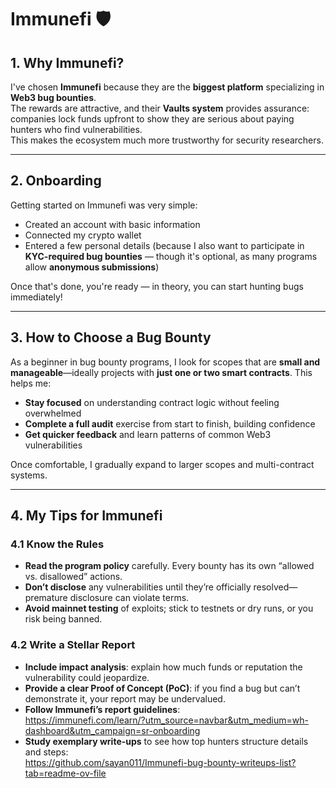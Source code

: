 # Immunefi 🛡️

## 1. Why Immunefi?

I've chosen **Immunefi** because they are the **biggest platform** specializing in **Web3 bug bounties**.  
The rewards are attractive, and their **Vaults system** provides assurance: companies lock funds upfront to show they are serious about paying hunters who find vulnerabilities.  
This makes the ecosystem much more trustworthy for security researchers.

---

## 2. Onboarding

Getting started on Immunefi was very simple:  
- Created an account with basic information  
- Connected my crypto wallet  
- Entered a few personal details (because I also want to participate in **KYC-required bug bounties** — though it's optional, as many programs allow **anonymous submissions**)  

Once that's done, you're ready — in theory, you can start hunting bugs immediately!

---

## 3. How to Choose a Bug Bounty

As a beginner in bug bounty programs, I look for scopes that are **small and manageable**—ideally projects with **just one or two smart contracts**. This helps me:

- **Stay focused** on understanding contract logic without feeling overwhelmed  
- **Complete a full audit** exercise from start to finish, building confidence  
- **Get quicker feedback** and learn patterns of common Web3 vulnerabilities  

Once comfortable, I gradually expand to larger scopes and multi-contract systems.

---

## 4. My Tips for Immunefi

### 4.1 Know the Rules  
- **Read the program policy** carefully. Every bounty has its own “allowed vs. disallowed” actions.  
- **Don’t disclose** any vulnerabilities until they’re officially resolved—premature disclosure can violate terms.  
- **Avoid mainnet testing** of exploits; stick to testnets or dry runs, or you risk being banned.

### 4.2 Write a Stellar Report  
- **Include impact analysis**: explain how much funds or reputation the vulnerability could jeopardize.  
- **Provide a clear Proof of Concept (PoC)**: if you find a bug but can’t demonstrate it, your report may be undervalued.  
- **Follow Immunefi’s report guidelines**:  
  https://immunefi.com/learn/?utm_source=navbar&utm_medium=wh-dashboard&utm_campaign=sr-onboarding  
- **Study exemplary write-ups** to see how top hunters structure details and steps:  
  https://github.com/sayan011/Immunefi-bug-bounty-writeups-list?tab=readme-ov-file
